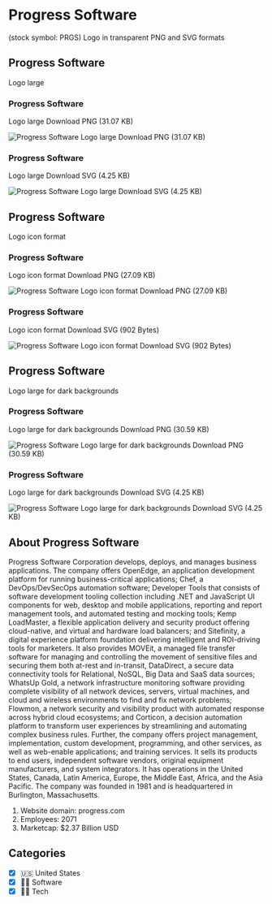 # Progress Software
 (stock symbol: PRGS) Logo in transparent PNG and SVG formats

## Progress Software
 Logo large

### Progress Software
 Logo large Download PNG (31.07 KB)

![Progress Software
 Logo large Download PNG (31.07 KB)](/img/orig/PRGS_BIG-7d6bc41f.png)

### Progress Software
 Logo large Download SVG (4.25 KB)

![Progress Software
 Logo large Download SVG (4.25 KB)](/img/orig/PRGS_BIG-276680a0.svg)

## Progress Software
 Logo icon format

### Progress Software
 Logo icon format Download PNG (27.09 KB)

![Progress Software
 Logo icon format Download PNG (27.09 KB)](/img/orig/PRGS-0584b711.png)

### Progress Software
 Logo icon format Download SVG (902 Bytes)

![Progress Software
 Logo icon format Download SVG (902 Bytes)](/img/orig/PRGS-d326da31.svg)

## Progress Software
 Logo large for dark backgrounds

### Progress Software
 Logo large for dark backgrounds Download PNG (30.59 KB)

![Progress Software
 Logo large for dark backgrounds Download PNG (30.59 KB)](/img/orig/PRGS_BIG.D-65a221e3.png)

### Progress Software
 Logo large for dark backgrounds Download SVG (4.25 KB)

![Progress Software
 Logo large for dark backgrounds Download SVG (4.25 KB)](/img/orig/PRGS_BIG.D-b4adc622.svg)

## About Progress Software


Progress Software Corporation develops, deploys, and manages business applications. The company offers OpenEdge, an application development platform for running business-critical applications; Chef, a DevOps/DevSecOps automation software; Developer Tools that consists of software development tooling collection including .NET and JavaScript UI components for web, desktop and mobile applications, reporting and report management tools, and automated testing and mocking tools; Kemp LoadMaster, a flexible application delivery and security product offering cloud-native, and virtual and hardware load balancers; and Sitefinity, a digital experience platform foundation delivering intelligent and ROI-driving tools for marketers. It also provides MOVEit, a managed file transfer software for managing and controlling the movement of sensitive files and securing them both at-rest and in-transit, DataDirect, a secure data connectivity tools for Relational, NoSQL, Big Data and SaaS data sources; WhatsUp Gold, a network infrastructure monitoring software providing complete visibility of all network devices, servers, virtual machines, and cloud and wireless environments to find and fix network problems; Flowmon, a network security and visibility product with automated response across hybrid cloud ecosystems; and Corticon, a decision automation platform to transform user experiences by streamlining and automating complex business rules. Further, the company offers project management, implementation, custom development, programming, and other services, as well as web-enable applications; and training services. It sells its products to end users, independent software vendors, original equipment manufacturers, and system integrators. It has operations in the United States, Canada, Latin America, Europe, the Middle East, Africa, and the Asia Pacific. The company was founded in 1981 and is headquartered in Burlington, Massachusetts.

1. Website domain: progress.com
2. Employees: 2071
3. Marketcap: $2.37 Billion USD


## Categories
- [x] 🇺🇸 United States
- [x] 👨‍💻 Software
- [x] 👩‍💻 Tech
